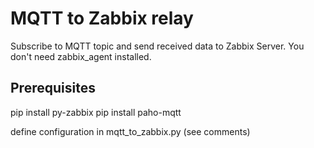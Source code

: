 # MQTT to Zabbix relay
Subscribe to MQTT topic and send received data to Zabbix Server.
You don't need zabbix_agent installed. 

## Prerequisites
pip install py-zabbix
pip install paho-mqtt

define configuration in mqtt_to_zabbix.py (see comments)
